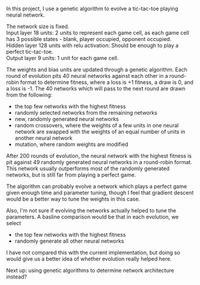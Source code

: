 In this project, I use a genetic algorithm to evolve a tic-tac-toe playing neural network.

The network size is fixed.<br>
Input layer 18 units: 2 units to represent each game cell, as each game cell has 3 possible states - blank, player occupied, opponent occupied.<br>
Hidden layer 128 units with relu activation: Should be enough to play a perfect tic-tac-toe.<br>
Output layer 9 units: 1 unit for each game cell.<br>

The weights and bias units are updated through a genetic algorithm.
Each round of evolution pits 40 neural networks against each other in a round-robin format to determine fitness, where a loss is +1 fitness, a draw is 0, and a loss is -1.
The 40 networks which will pass to the next round are drawn from the following:
- the top few networks with the highest fitness
- randomly selected networks from the remaining networks
- new, randomly generated neural networks
- random crossovers, where the weights of a few units in one neural network are swapped with the weights of an equal number of units in another neural network
- mutation, where random weights are modified

After 200 rounds of evolution, the neural network with the highest fitness is pit against 49 randomly generated neural networks in a round-robin format. This network usually outperforms most of the randomly generated networks, but is still far from playing a perfect game.

The algorithm can probably evolve a network which plays a perfect game given enough time and parameter tuning, though I feel that gradient descent would be a better way to tune the weights in this case. 

Also, I'm not sure if evolving the networks actually helped to tune the parameters. 
A basline comparison would be that in each evolution, we select 
- the top few networks with the highest fitness
- randomly generate all other neural networks

I have not compared this with the current implementation, but doing so would give us a better idea of whether evolution really helped here.

Next up: using genetic algorithms to determine network architecture instead?
